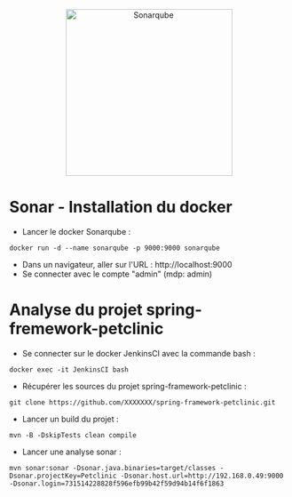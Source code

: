 <center><img src="https://upload.wikimedia.org/wikipedia/commons/e/e6/Sonarqube-48x200.png" alt="Sonarqube" width="300"/></center>


# Sonar - Installation du docker
- Lancer le docker Sonarqube :   
```
docker run -d --name sonarqube -p 9000:9000 sonarqube
```
- Dans un navigateur, aller sur l'URL : http://localhost:9000
- Se connecter avec le compte "admin" (mdp: admin)

# Analyse du projet spring-fremework-petclinic

- Se connecter sur le docker JenkinsCI avec la commande bash : 
```
docker exec -it JenkinsCI bash
``` 
- Récupérer les sources du projet spring-framework-petclinic :
```
git clone https://github.com/XXXXXXX/spring-framework-petclinic.git
```
- Lancer un build du projet :   
```
mvn -B -DskipTests clean compile
```
- Lancer une analyse sonar :   
```
mvn sonar:sonar -Dsonar.java.binaries=target/classes -Dsonar.projectKey=Petclinic -Dsonar.host.url=http://192.168.0.49:9000 -Dsonar.login=731514228828f596efb99b42f59d94b14f6f1863
```